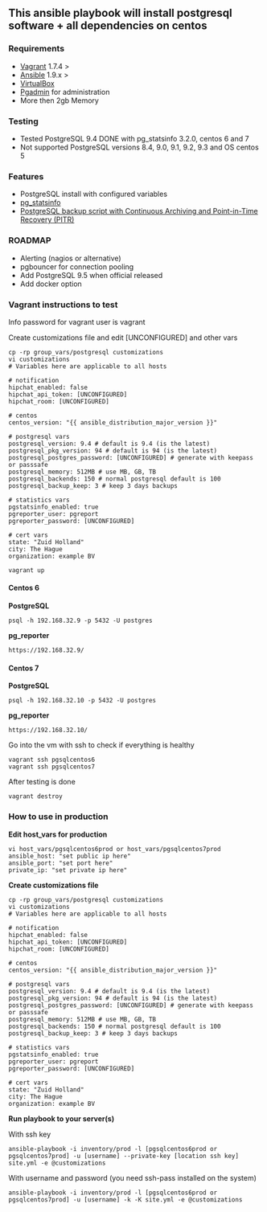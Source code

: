 ## This ansible playbook will install postgresql software + all dependencies on centos 

### Requirements
 
- [Vagrant](https://www.vagrantup.com) 1.7.4 >
- [Ansible](http://www.ansible.com) 1.9.x >
- [VirtualBox](https://www.virtualbox.org)
- [Pgadmin](http://www.pgadmin.org) for administration
- More then 2gb Memory

### Testing 

- Tested PostgreSQL 9.4 DONE with pg_statsinfo 3.2.0, centos 6 and 7 
- Not supported PostgreSQL versions 8.4, 9.0, 9.1, 9.2, 9.3 and OS centos 5

### Features

- PostgreSQL install with configured variables
- [pg_statsinfo](http://sourceforge.net/projects/pgstatsinfo/?source=navbar)
- [PostgreSQL backup script with Continuous Archiving and Point-in-Time Recovery (PITR) ](http://www.postgresql.org/docs/current/static/continuous-archiving.html)

### ROADMAP
- Alerting (nagios or alternative)
- pgbouncer for connection pooling 
- Add PostgreSQL 9.5 when official released
- Add docker option

### Vagrant instructions to test

Info password for vagrant user is vagrant

Create customizations file and edit [UNCONFIGURED] and other vars

```
cp -rp group_vars/postgresql customizations
vi customizations
# Variables here are applicable to all hosts

# notification 
hipchat_enabled: false
hipchat_api_token: [UNCONFIGURED]
hipchat_room: [UNCONFIGURED]

# centos
centos_version: "{{ ansible_distribution_major_version }}"

# postgresql vars
postgresql_version: 9.4 # default is 9.4 (is the latest)
postgresql_pkg_version: 94 # default is 94 (is the latest)
postgresql_postgres_password: [UNCONFIGURED] # generate with keepass or passsafe
postgresql_memory: 512MB # use MB, GB, TB
postgresql_backends: 150 # normal postgresql default is 100
postgresql_backup_keep: 3 # keep 3 days backups

# statistics vars
pgstatsinfo_enabled: true
pgreporter_user: pgreport
pgreporter_password: [UNCONFIGURED] 

# cert vars
state: "Zuid Holland"
city: The Hague 
organization: example BV
```

```
vagrant up 
```

#### Centos 6

<b>PostgreSQL </b>

```
psql -h 192.168.32.9 -p 5432 -U postgres
```

<b>pg_reporter</b>

```
https://192.168.32.9/
```

#### Centos 7

<b>PostgreSQL</b> 

```
psql -h 192.168.32.10 -p 5432 -U postgres 
```

<b>pg_reporter</b>

```
https://192.168.32.10/
```

Go into the vm with ssh to check if everything is healthy

```
vagrant ssh pgsqlcentos6 
vagrant ssh pgsqlcentos7
```

After testing is done

```
vagrant destroy 
```

### How to use in production

<b>Edit host_vars for production</b>

```
vi host_vars/pgsqlcentos6prod or host_vars/pgsqlcentos7prod
ansible_host: "set public ip here"
ansible_port: "set port here"
private_ip: "set private ip here"
```

<b>Create customizations file</b> 

```
cp -rp group_vars/postgresql customizations
vi customizations
# Variables here are applicable to all hosts

# notification 
hipchat_enabled: false
hipchat_api_token: [UNCONFIGURED]
hipchat_room: [UNCONFIGURED]

# centos
centos_version: "{{ ansible_distribution_major_version }}"

# postgresql vars
postgresql_version: 9.4 # default is 9.4 (is the latest)
postgresql_pkg_version: 94 # default is 94 (is the latest)
postgresql_postgres_password: [UNCONFIGURED] # generate with keepass or passsafe
postgresql_memory: 512MB # use MB, GB, TB
postgresql_backends: 150 # normal postgresql default is 100
postgresql_backup_keep: 3 # keep 3 days backups

# statistics vars
pgstatsinfo_enabled: true
pgreporter_user: pgreport
pgreporter_password: [UNCONFIGURED] 

# cert vars
state: "Zuid Holland"
city: The Hague 
organization: example BV
```

<b>Run playbook to your server(s)</b>

With ssh key

```
ansible-playbook -i inventory/prod -l [pgsqlcentos6prod or pgsqlcentos7prod] -u [username] --private-key [location ssh key] site.yml -e @customizations
```

With username and password (you need ssh-pass installed on the system)

```
ansible-playbook -i inventory/prod -l [pgsqlcentos6prod or pgsqlcentos7prod] -u [username] -k -K site.yml -e @customizations
```
